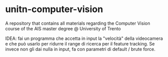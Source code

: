 # unitn-computer-vision
A repository that contains all materials regarding the Computer Vision course of the AIS master degree @ University of Trento

IDEA: fai un programma che accetta in input la "velocità" della videocamera e che può usarlo per ridurre il range di ricerca per il feature tracking.
Se invece non gli dai nulla in input, fa con parametri di default / brute force.